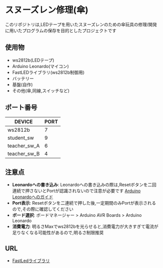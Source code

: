 # スヌーズレン修理(傘)

このリポジトリは,LEDテープを用いたスヌーズレンのための傘玩具の修理/開発に用いたプログラムの保存を目的としたプロジェクトです

## 使用物
- ws2812b(LEDテープ)
- Arduino Leonardo(マイコン)
- FastLEDライブラリ(ws2812b制御用)
- バッテリー
- 基盤(自作)
- その他(傘,同線,スイッチなど)

## ポート番号
| DEVICE | PORT |
----|----
| ws2812b | 7 |
| student_sw | 9 |
| teacher_sw_A | 6 |
| teacher_sw_B | 4 |



## 注意点
- **Leonardoへの書き込み**: Leonardoへの書き込みの際は,Resetボタンを二回連続で押さないとPortが認識されないので注意が必要です
    [Arduino Leonardoへのガイド](https://trac.switch-science.com/wiki/Guide/ArduinoLeonardo)
- **Port表示**: Resetボタンを二連続で押した後,一定期間のみPortが表示されるので,その際に確認してください
- **ボード選択**: ボードマネージャー > Arduino AVR Boards > Arduino Leonardo
- **消費電力**: 明るさMaxでws2812bを光らせると,消費電力が大きすぎて電流が足りなくなる可能性があるので,明るさ制限推奨

## URL
- [FastLedライブラリ](https://lang-ship.com/blog/work/fastled/)
